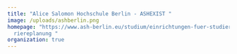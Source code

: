 ```yaml
---
title: "Alice Salomon Hochschule Berlin - ASHEXIST "
image: /uploads/ashberlin.png
homepage: "https://www.ash-berlin.eu/studium/einrichtungen-fuer-studierende/kar\
  riereplanung "
organization: true
---
```

